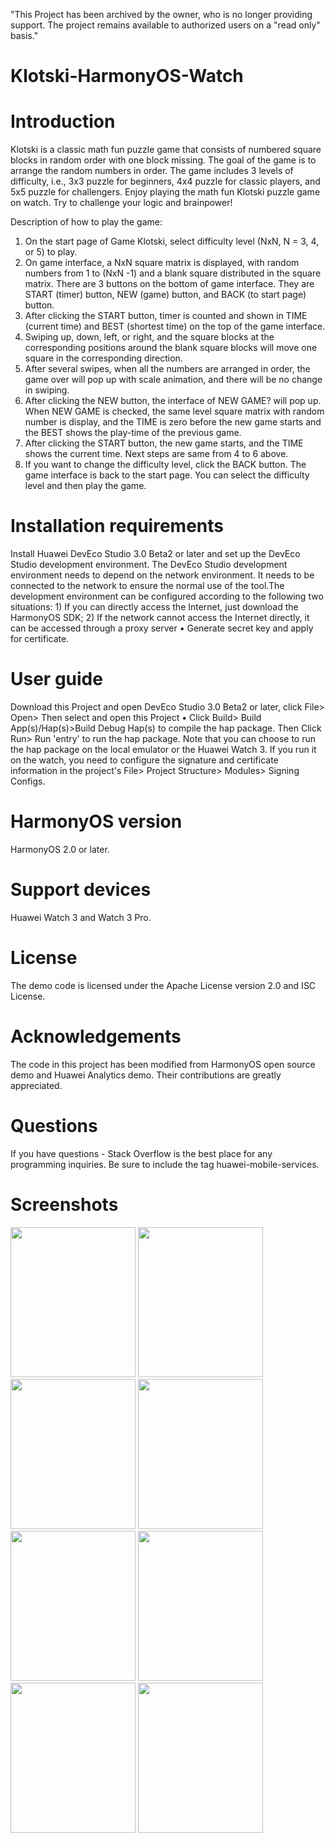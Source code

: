 "This Project has been archived by the owner, who is no longer providing support.  The project remains available to authorized users on a "read only" basis."

# Klotski-HarmonyOS-Watch

# Introduction
Klotski is a classic math fun puzzle game that consists of numbered square blocks in random order with one block missing. The goal of the game is to arrange the random numbers in order. The game includes 3 levels of difficulty, i.e., 3x3 puzzle for beginners, 4x4 puzzle for classic players, and 5x5 puzzle for challengers.  Enjoy playing the math fun Klotski puzzle game on watch. Try to challenge your logic and brainpower!

Description of how to play the game:

1.	On the start page of Game Klotski, select difficulty level (NxN, N = 3, 4, or 5) to play.
2.	On game interface, a NxN square matrix is displayed, with random numbers from 1 to (NxN -1) and a blank square distributed in the square matrix. There are 3 buttons on the bottom of game interface. They are START (timer) button, NEW (game) button, and BACK (to start page) button.   
3.	After clicking the START button, timer is counted and shown in TIME (current time) and BEST (shortest time) on the top of the game interface.
4.	Swiping up, down, left, or right, and the square blocks at the corresponding positions around the blank square blocks will move one square in the corresponding direction.
5.	After several swipes, when all the numbers are arranged in order, the game over will pop up with scale animation, and there will be no change in swiping.
6.	After clicking the NEW button, the interface of NEW GAME? will pop up. When NEW GAME is checked, the same level square matrix with random number is display, and the TIME is zero before the new game starts and the BEST shows the play-time of the previous game.  
7.	After clicking the START button, the new game starts, and the TIME shows the current time. Next steps are same from 4 to 6 above. 
8.	If you want to change the difficulty level, click the BACK button. The game interface is back to the start page. You can select the difficulty level and then play the game.    

# Installation requirements
Install Huawei DevEco Studio 3.0 Beta2 or later and set up the DevEco Studio development environment. The DevEco Studio development environment needs to depend on the network environment. It needs to be connected to the network to ensure the normal use of the tool.The development environment can be configured according to the following two situations: 1) If you can directly access the Internet, just download the HarmonyOS SDK; 2) If the network cannot access the Internet directly, it can be accessed through a proxy server • Generate secret key and apply for certificate.

# User guide 
Download this Project and open DevEco Studio 3.0 Beta2 or later, click File> Open> Then select and open this Project • Click Build> Build App(s)/Hap(s)>Build Debug Hap(s) to compile the hap package.  Then Click Run> Run 'entry' to run the hap package.
Note that you can choose to run the hap package on the local emulator or the Huawei Watch 3. If you run it on the watch, you need to configure the signature and certificate information in the project's File> Project Structure> Modules> Signing Configs.

# HarmonyOS version
HarmonyOS 2.0 or later.

# Support devices
Huawei Watch 3 and Watch 3 Pro.

# License
The demo code is licensed under the Apache License version 2.0 and ISC License.

# Acknowledgements
The code in this project has been modified from HarmonyOS open source demo and Huawei Analytics demo. Their contributions are greatly appreciated.

# Questions
If you have questions - Stack Overflow is the best place for any programming inquiries. Be sure to include the tag huawei-mobile-services.

# Screenshots

<img src= "https://user-images.githubusercontent.com/97313676/190311778-7f7a963c-2af4-474a-a42c-ea76c4a28554.png" width="200" height="240"> <img src= "https://user-images.githubusercontent.com/97313676/190311930-e23b1445-dbe6-43e5-a8cc-6ca192739054.png" width="200" height="240"> <img src= "https://user-images.githubusercontent.com/97313676/190312128-1b9af175-d145-4a01-a8ec-25b932bacbef.png" width="200" height="240"> <img src= "https://user-images.githubusercontent.com/97313676/190312245-c09a3f99-f668-429f-8cc1-df7cc29796f6.png" width="200" height="240"> <img src= "https://user-images.githubusercontent.com/97313676/190312340-2f255d70-c875-448f-b59f-db73c6b3261e.png" width="200" height="240"> <img src= "https://user-images.githubusercontent.com/97313676/190312386-4bf42497-2ebd-40a8-8659-2d7fa3153ef8.png" width="200" height="240"> <img src= "https://user-images.githubusercontent.com/97313676/190312408-4007019c-dfdb-469a-a0ce-7451e5060de0.png" width="200" height="240"> <img src= "https://user-images.githubusercontent.com/97313676/190312452-090e09e4-2289-4aa6-950a-069f451859ee.png" width="200" height="240">


